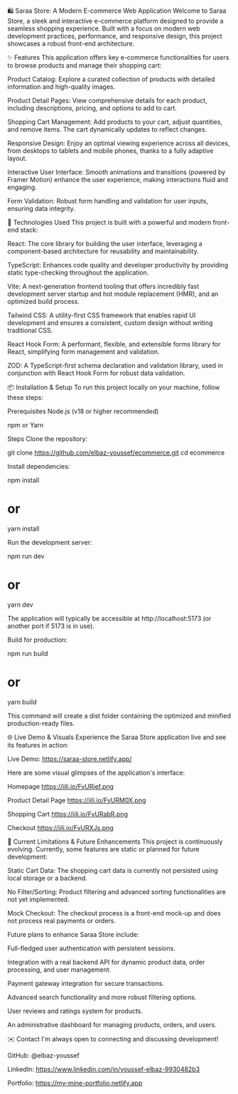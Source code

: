 🛍️ Saraa Store: A Modern E-commerce Web Application
Welcome to Saraa Store, a sleek and interactive e-commerce platform designed to provide a seamless shopping experience. Built with a focus on modern web development practices, performance, and responsive design, this project showcases a robust front-end architecture.


✨ Features
This application offers key e-commerce functionalities for users to browse products and manage their shopping cart:

Product Catalog: Explore a curated collection of products with detailed information and high-quality images.

Product Detail Pages: View comprehensive details for each product, including descriptions, pricing, and options to add to cart.

Shopping Cart Management: Add products to your cart, adjust quantities, and remove items. The cart dynamically updates to reflect changes.

Responsive Design: Enjoy an optimal viewing experience across all devices, from desktops to tablets and mobile phones, thanks to a fully adaptive layout.

Interactive User Interface: Smooth animations and transitions (powered by Framer Motion) enhance the user experience, making interactions fluid and engaging.

Form Validation: Robust form handling and validation for user inputs, ensuring data integrity.


🚀 Technologies Used
This project is built with a powerful and modern front-end stack:

React: The core library for building the user interface, leveraging a component-based architecture for reusability and maintainability.

TypeScript: Enhances code quality and developer productivity by providing static type-checking throughout the application.

Vite: A next-generation frontend tooling that offers incredibly fast development server startup and hot module replacement (HMR), and an optimized build process.

Tailwind CSS: A utility-first CSS framework that enables rapid UI development and ensures a consistent, custom design without writing traditional CSS.

React Hook Form: A performant, flexible, and extensible forms library for React, simplifying form management and validation.

ZOD: A TypeScript-first schema declaration and validation library, used in conjunction with React Hook Form for robust data validation.


📦 Installation & Setup
To run this project locally on your machine, follow these steps:

Prerequisites
Node.js (v18 or higher recommended)

npm or Yarn

Steps
Clone the repository:

git clone https://github.com/elbaz-youssef/ecommerce.git
cd ecommerce

Install dependencies:

npm install
# or
yarn install

Run the development server:

npm run dev
# or
yarn dev

The application will typically be accessible at http://localhost:5173 (or another port if 5173 is in use).

Build for production:

npm run build
# or
yarn build

This command will create a dist folder containing the optimized and minified production-ready files.


🌐 Live Demo & Visuals
Experience the Saraa Store application live and see its features in action:

Live Demo: https://saraa-store.netlify.app/

Here are some visual glimpses of the application's interface:

Homepage
https://iili.io/FvURjef.png

Product Detail Page
https://iili.io/FvURM0X.png

Shopping Cart
https://iili.io/FvURabR.png

Checkout
https://iili.io/FvURXJs.png


🚧 Current Limitations & Future Enhancements
This project is continuously evolving. Currently, some features are static or planned for future development:

Static Cart Data: The shopping cart data is currently not persisted using local storage or a backend.

No Filter/Sorting: Product filtering and advanced sorting functionalities are not yet implemented.

Mock Checkout: The checkout process is a front-end mock-up and does not process real payments or orders.

Future plans to enhance Saraa Store include:

Full-fledged user authentication with persistent sessions.

Integration with a real backend API for dynamic product data, order processing, and user management.

Payment gateway integration for secure transactions.

Advanced search functionality and more robust filtering options.

User reviews and ratings system for products.

An administrative dashboard for managing products, orders, and users.


✉️ Contact
I'm always open to connecting and discussing development!

GitHub: @elbaz-youssef

LinkedIn: https://www.linkedin.com/in/youssef-elbaz-9930482b3

Portfolio: https://my-mine-portfolio.netlify.app
